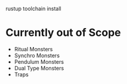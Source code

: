 rustup toolchain install

# Currently out of Scope
- Ritual Monsters
- Synchro Monsters
- Pendulum Monsters
- Dual Type Monsters
- Traps
